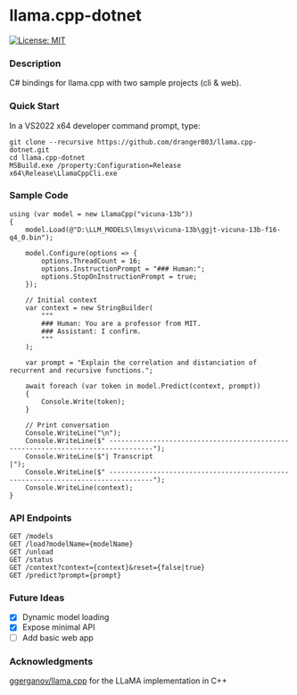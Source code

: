 # llama.cpp-dotnet

[![License: MIT](https://img.shields.io/badge/License-MIT-yellow.svg)](https://opensource.org/licenses/MIT)

### Description

C# bindings for llama.cpp with two sample projects (cli & web).

### Quick Start

In a VS2022 x64 developer command prompt, type:
```
git clone --recursive https://github.com/dranger003/llama.cpp-dotnet.git
cd llama.cpp-dotnet
MSBuild.exe /property:Configuration=Release
x64\Release\LlamaCppCli.exe
```

### Sample Code
```
using (var model = new LlamaCpp("vicuna-13b"))
{
    model.Load(@"D:\LLM_MODELS\lmsys\vicuna-13b\ggjt-vicuna-13b-f16-q4_0.bin");

    model.Configure(options => {
        options.ThreadCount = 16;
        options.InstructionPrompt = "### Human:";
        options.StopOnInstructionPrompt = true;
    });

    // Initial context
    var context = new StringBuilder(
        """
        ### Human: You are a professor from MIT.
        ### Assistant: I confirm.
        """
    );

    var prompt = "Explain the correlation and distanciation of recurrent and recursive functions.";

    await foreach (var token in model.Predict(context, prompt))
    {
        Console.Write(token);
    }

    // Print conversation
    Console.WriteLine("\n");
    Console.WriteLine($" ---------------------------------------------------------------------------------");
    Console.WriteLine($"| Transcript                                                                      |");
    Console.WriteLine($" ---------------------------------------------------------------------------------");
    Console.WriteLine(context);
}
```

### API Endpoints
```
GET /models
GET /load?modelName={modelName}
GET /unload
GET /status
GET /context?context={context}&reset={false|true}
GET /predict?prompt={prompt}
```

### Future Ideas

- [X] Dynamic model loading
- [X] Expose minimal API
- [ ] Add basic web app

### Acknowledgments
[ggerganov/llama.cpp](https://github.com/ggerganov/llama.cpp) for the LLaMA implementation in C++
